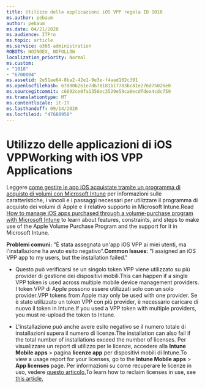 ```yaml
---
title: Utilizzo delle applicazioni iOS VPP regola ID 1018
ms.author: pebaum
author: pebaum
ms.date: 04/21/2020
ms.audience: ITPro
ms.topic: article
ms.service: o365-administration
ROBOTS: NOINDEX, NOFOLLOW
localization_priority: Normal
ms.custom:
- "1018"
- "6700004"
ms.assetid: 2e51ae64-8ba2-42e1-9e3e-f4aad102c391
ms.openlocfilehash: 67800b261e7d670181b17783bc81e276d75026e0
ms.sourcegitcommit: c6692ce0fa1358ec3529e59ca0ecdfdea4cdc759
ms.translationtype: MT
ms.contentlocale: it-IT
ms.lasthandoff: 09/14/2020
ms.locfileid: "47688950"
---
```

# <a name="working-with-ios-vpp-applications"></a><span data-ttu-id="6b68c-102">Utilizzo delle applicazioni di iOS VPP</span><span class="sxs-lookup"><span data-stu-id="6b68c-102">Working with iOS VPP Applications</span></span>

<span data-ttu-id="6b68c-103">Leggere [come gestire le app iOS acquistate tramite un programma di acquisto di volumi con Microsoft Intune](https://docs.microsoft.com/intune/vpp-apps-ios) per informazioni sulle caratteristiche, i vincoli e i passaggi necessari per utilizzare il programma di acquisto dei volumi di Apple e il relativo supporto in Microsoft Intune.</span><span class="sxs-lookup"><span data-stu-id="6b68c-103">Read [How to manage iOS apps purchased through a volume-purchase program with Microsoft Intune](https://docs.microsoft.com/intune/vpp-apps-ios) to learn about features, constraints, and steps to make use of the Apple Volume Purchase Program and the support for it in Microsoft Intune.</span></span>
  
 <span data-ttu-id="6b68c-104">**Problemi comuni:** "È stata assegnata un'app iOS VPP ai miei utenti, ma l'installazione ha avuto esito negativo".</span><span class="sxs-lookup"><span data-stu-id="6b68c-104">**Common Issues:** "I assigned an iOS VPP app to my users, but the installation failed."</span></span>
  
- <span data-ttu-id="6b68c-105">Questo può verificarsi se un singolo token VPP viene utilizzato su più provider di gestione dei dispositivi mobili.</span><span class="sxs-lookup"><span data-stu-id="6b68c-105">This can happen if a single VPP token is used across multiple mobile device management providers.</span></span> <span data-ttu-id="6b68c-106">I token VPP di Apple possono essere utilizzati solo con un solo provider.</span><span class="sxs-lookup"><span data-stu-id="6b68c-106">VPP tokens from Apple may only be used with one provider.</span></span> <span data-ttu-id="6b68c-107">Se è stato utilizzato un token VPP con più provider, è necessario caricare di nuovo il token in Intune.</span><span class="sxs-lookup"><span data-stu-id="6b68c-107">If you used a VPP token with multiple providers, you must re-upload the token to Intune.</span></span>

- <span data-ttu-id="6b68c-108">L'installazione può anche avere esito negativo se il numero totale di installazioni supera il numero di licenze.</span><span class="sxs-lookup"><span data-stu-id="6b68c-108">The installation can also fail if the total number of installations exceed the number of licenses.</span></span> <span data-ttu-id="6b68c-109">Per visualizzare un report di utilizzo per le licenze, accedere alla **Intune Mobile apps** \> pagina **licenze app** per dispositivi mobili di Intune.</span><span class="sxs-lookup"><span data-stu-id="6b68c-109">To view a usage report for your licenses, go to the **Intune Mobile apps** \> **App licenses** page.</span></span> <span data-ttu-id="6b68c-110">Per informazioni su come recuperare le licenze in uso, vedere [questo articolo.](https://docs.microsoft.com/intune/vpp-apps-ios#revoking-app-licenses-and-deleting-tokens)</span><span class="sxs-lookup"><span data-stu-id="6b68c-110">To learn how to reclaim licenses in use, see [this article.](https://docs.microsoft.com/intune/vpp-apps-ios#revoking-app-licenses-and-deleting-tokens)</span></span>
